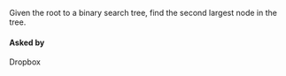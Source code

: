 Given the root to a binary search tree, find the second largest node in the tree.

#### Asked by

Dropbox
